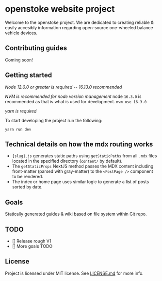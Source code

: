 # openstoke website project

Welcome to the openstoke project. We are dedicated to creating reliable & easily accesibly information regarding open-source one-wheeled balance vehicle devices.

## Contributing guides
Coming soon!

## Getting started

*Node 12.0.0 or greater is required -- 16.13.0 recommended*

*NVM is recommended for node version management*
node `16.3.0` is recommended as that is what is used for development.
`nvm use 16.3.0`

*yarn is required*

To start developing the project run the following:
```
yarn run dev
```

## Technical details on how the mdx routing works
- `[slug].js` generates static paths using `getStaticPaths` from all `.mdx` files located in the specified directory (`content/` by default).
- The `getStaticProps` NextJS method passes the MDX content including front-matter (parsed with gray-matter) to the `<PostPage />` component to be rendered.
- The index or home page uses similar logic to generate a list of posts sorted by date.

## Goals

Statically generated guides & wiki based on file system within Git repo.

## TODO

- [] Release rough V1
- [] More goals TODO


## License
Project is licensed under MIT license. See [LICENSE.md](LICENSE.md) for more info.